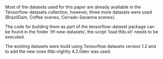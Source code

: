 Most of the datasets used for this paper are already available in the Tensorflow-datasets collection, however, three
more datasets were used (BrazilDam, Coffee scenes, Cerrado-Savanna scenes).

The code for building them as part of the tensorflow-dataset package can be found in the folder ‘/tf-new-datasets’, 
the script ‘load tfds.sh’ needs to be executed.

The existing datasets were build using Tensorflow datasets version 1.2 and to add the new ones tfds-nightly 4.2.0dev was used.
